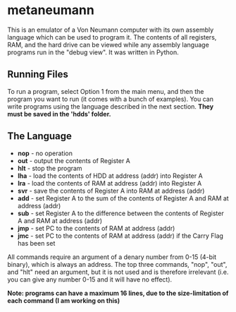 # metaneumann
This is an emulator of a Von Neumann computer with its own assembly language which can be used to program it. The contents of all registers, RAM, and the hard drive can be viewed while any assembly language programs run in the "debug view".
It was written in Python.


## Running Files
To run a program, select Option 1 from the main menu, and then the program you want to run (it comes with a bunch of examples).
You can write programs using the language described in the next section. **They must be saved in the 'hdds' folder.**


## The Language
* **nop** - no operation
* **out** - output the contents of Register A
* **hlt** - stop the program
* **lha** - load the contents of HDD at address (addr) into Register A
* **lra** - load the contents of RAM at address (addr) into Register A
* **svr** - save the contents of Register A into RAM at address (addr)
* **add** - set Register A to the sum of the contents of Register A and RAM at address (addr)
* **sub** - set Register A to the difference between the contents of Register A and RAM at address (addr)
* **jmp** - set PC to the contents of RAM at address (addr)
* **jmc** - set PC to the contents of RAM at address (addr) if the Carry Flag has been set

All commands require an argument of a denary number from 0-15 (4-bit binary), which is always an address.
The top three commands, "nop", "out", and "hlt" need an argument, but it is not used and is therefore irrelevant (i.e. you can give any number 0-15 and it will have no effect).

**Note: programs can have a maximum 16 lines, due to the size-limitation of each command (I am working on this)**
